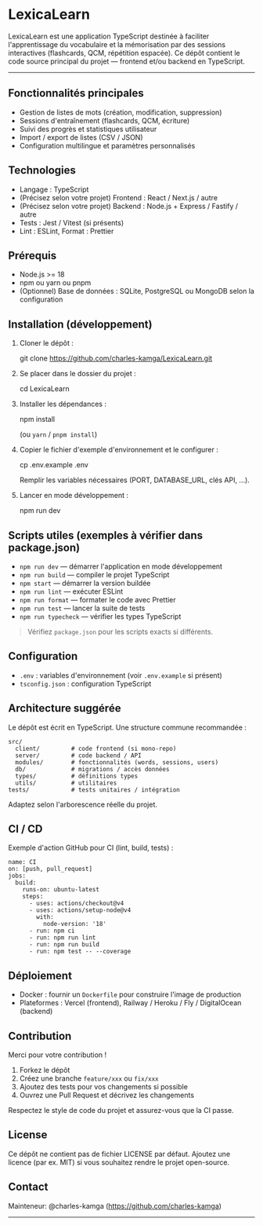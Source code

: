 # LexicaLearn

LexicaLearn est une application TypeScript destinée à faciliter l'apprentissage du vocabulaire et la mémorisation par des sessions interactives (flashcards, QCM, répétition espacée). Ce dépôt contient le code source principal du projet — frontend et/ou backend en TypeScript.

---

## Fonctionnalités principales

- Gestion de listes de mots (création, modification, suppression)
- Sessions d'entraînement (flashcards, QCM, écriture)
- Suivi des progrès et statistiques utilisateur
- Import / export de listes (CSV / JSON)
- Configuration multilingue et paramètres personnalisés

## Technologies

- Langage : TypeScript
- (Précisez selon votre projet) Frontend : React / Next.js / autre
- (Précisez selon votre projet) Backend : Node.js + Express / Fastify / autre
- Tests : Jest / Vitest (si présents)
- Lint : ESLint, Format : Prettier

## Prérequis

- Node.js >= 18
- npm ou yarn ou pnpm
- (Optionnel) Base de données : SQLite, PostgreSQL ou MongoDB selon la configuration

## Installation (développement)

1. Cloner le dépôt :

   git clone https://github.com/charles-kamga/LexicaLearn.git

2. Se placer dans le dossier du projet :

   cd LexicaLearn

3. Installer les dépendances :

   npm install

   (ou `yarn` / `pnpm install`)

4. Copier le fichier d'exemple d'environnement et le configurer :

   cp .env.example .env

   Remplir les variables nécessaires (PORT, DATABASE_URL, clés API, ...).

5. Lancer en mode développement :

   npm run dev

## Scripts utiles (exemples à vérifier dans package.json)

- `npm run dev` — démarrer l'application en mode développement
- `npm run build` — compiler le projet TypeScript
- `npm start` — démarrer la version buildée
- `npm run lint` — exécuter ESLint
- `npm run format` — formater le code avec Prettier
- `npm run test` — lancer la suite de tests
- `npm run typecheck` — vérifier les types TypeScript

> Vérifiez `package.json` pour les scripts exacts si différents.

## Configuration

- `.env` : variables d'environnement (voir `.env.example` si présent)
- `tsconfig.json` : configuration TypeScript

## Architecture suggérée

Le dépôt est écrit en TypeScript. Une structure commune recommandée :

```
src/
  client/         # code frontend (si mono-repo)
  server/         # code backend / API
  modules/        # fonctionnalités (words, sessions, users)
  db/             # migrations / accès données
  types/          # définitions types
  utils/          # utilitaires
tests/            # tests unitaires / intégration
```

Adaptez selon l'arborescence réelle du projet.

## CI / CD

Exemple d'action GitHub pour CI (lint, build, tests) :

```
name: CI
on: [push, pull_request]
jobs:
  build:
    runs-on: ubuntu-latest
    steps:
      - uses: actions/checkout@v4
      - uses: actions/setup-node@v4
        with:
          node-version: '18'
      - run: npm ci
      - run: npm run lint
      - run: npm run build
      - run: npm test -- --coverage
```

## Déploiement

- Docker : fournir un `Dockerfile` pour construire l'image de production
- Plateformes : Vercel (frontend), Railway / Heroku / Fly / DigitalOcean (backend)

## Contribution

Merci pour votre contribution !

1. Forkez le dépôt
2. Créez une branche `feature/xxx` ou `fix/xxx`
3. Ajoutez des tests pour vos changements si possible
4. Ouvrez une Pull Request et décrivez les changements

Respectez le style de code du projet et assurez-vous que la CI passe.

## License

Ce dépôt ne contient pas de fichier LICENSE par défaut. Ajoutez une licence (par ex. MIT) si vous souhaitez rendre le projet open-source.

## Contact

Mainteneur: @charles-kamga (https://github.com/charles-kamga)

---
